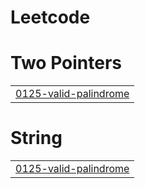 # Leetcode


# Two Pointers
|  |
| ------- |
| [0125-valid-palindrome](https://github.com/agxmbedi/Leetcode/tree/master/0125-valid-palindrome) |
# String
|  |
| ------- |
| [0125-valid-palindrome](https://github.com/agxmbedi/Leetcode/tree/master/0125-valid-palindrome) |